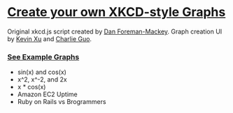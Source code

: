 [Create your own XKCD-style Graphs](http://imkevinxu.com/xkcd/)
===============================================================

Original xkcd.js script created by [Dan Foreman-Mackey](http://dan.iel.fm/xkcd/). Graph creation UI by [Kevin Xu](https://github.com/imkevinxu) and [Charlie Guo](https://github.com/charlierguo).

### [See Example Graphs](http://imkevinxu.com/xkcd/)

* sin(x) and cos(x)
* x^2, x^-2, and 2x
* x * cos(x)
* Amazon EC2 Uptime
* Ruby on Rails vs Brogrammers